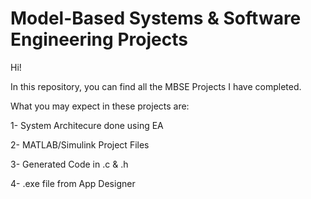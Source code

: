 # Model-Based Systems & Software Engineering Projects


Hi!

In this repository, you can find all the MBSE Projects I have completed.



What you may expect in these projects are:

1- System Architecure done using EA

2- MATLAB/Simulink Project Files

3- Generated Code in .c & .h

4- .exe file from App Designer
